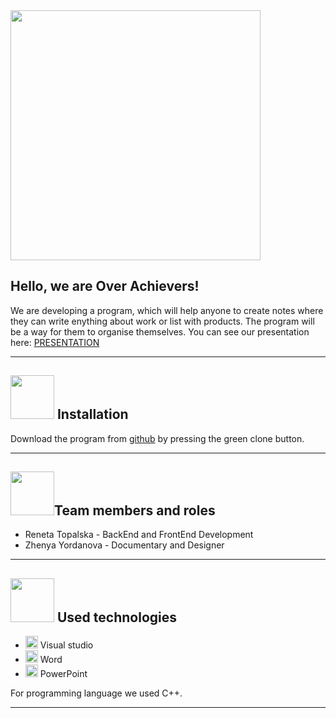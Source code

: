 <img src="https://media.discordapp.net/attachments/856937460567113728/861567264914669598/tmp_1625483996449.jpg" width="400">

## Hello, we are Over Achievers!


We are developing a program, which will help anyone to create notes where they can write enything about work or list with products. 
The program will be a way for them to organise themselves. You can see our presentation here:
[PRESENTATION]()

---
 

## <img src="https://media.discordapp.net/attachments/856937460567113728/861851415495442452/tmp_1625551760215.jpg" width="70">  Installation 

Download the program from [github](https://github.com/RBTopalska18/Over-Achievers-MusalaSoft-Project) by pressing the green clone button. 

---

## <img src="https://media.discordapp.net/attachments/856937460567113728/861851415495442452/tmp_1625551760215.jpg" width="70">Team members and roles
- Reneta Topalska  - BackEnd and FrontEnd Development
- Zhenya Yordanova - Documentary and Designer
---

## <img src="https://media.discordapp.net/attachments/856937460567113728/861851415495442452/tmp_1625551760215.jpg" width="70"> Used technologies
- <img src="https://media.discordapp.net/attachments/815253581149896790/818134527842582578/Visual_Studio_Icon_2019.svg.png?width=541&height=541" width="20"> Visual studio
-  <img src="https://media.discordapp.net/attachments/815253581149896790/818133539903111188/Microsoft_Word_logo.png" width="20"> Word
- <img src="https://media.discordapp.net/attachments/815253581149896790/818136011359518780/kisspng-microsoft-powerpoint-computer-software-microsoft-o-5b3b3927c75c49.3318087715306079118166-rem.png" width="20"> PowerPoint


 For programming language we used C++.
 
 ---
